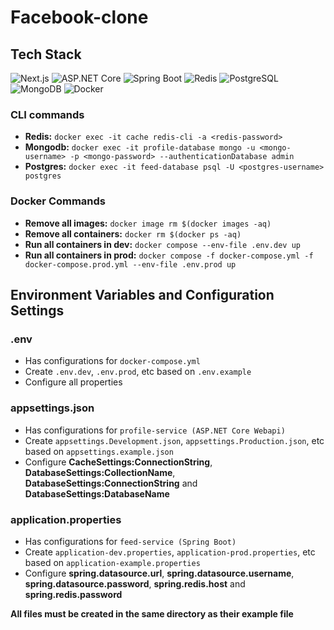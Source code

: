 # Facebook-clone

## Tech Stack
![Next.js](https://img.shields.io/badge/-NEXT.JS-000000?logo=next-dot-js&logoColor=white&style=for-the-badge)
![ASP.NET Core](https://img.shields.io/badge/.NET-5C2D91?style=for-the-badge&logo=dot-net&logoColor=white)
![Spring Boot](https://img.shields.io/badge/-SPRING%20BOOT-6DB33F?logo=spring&logoColor=white&style=for-the-badge)
![Redis](https://img.shields.io/badge/-REDIS-DC382D?logo=redis&logoColor=white&style=for-the-badge)
![PostgreSQL](https://img.shields.io/badge/-POSTGRESQL-336791?logo=postgresql&logoColor=white&style=for-the-badge)
![MongoDB](https://img.shields.io/badge/-MONGODB-47A248?logo=mongodb&logoColor=white&style=for-the-badge)
![Docker](https://img.shields.io/badge/-DOCKER-2496ED?logo=docker&logoColor=white&style=for-the-badge)

### CLI commands
- **Redis:** ```docker exec -it cache redis-cli -a <redis-password>```
- **Mongodb:** ```docker exec -it profile-database mongo -u <mongo-username> -p <mongo-password> --authenticationDatabase admin```
- **Postgres:** ```docker exec -it feed-database psql -U <postgres-username> postgres```

### Docker Commands
- **Remove all images:** ```docker image rm $(docker images -aq)```
- **Remove all containers:** ```docker rm $(docker ps -aq)```
- **Run all containers in dev:** ```docker compose --env-file .env.dev up```
- **Run all containers in prod:** ```docker compose -f docker-compose.yml -f docker-compose.prod.yml --env-file .env.prod up```

## Environment Variables and Configuration Settings
### .env
- Has configurations for ```docker-compose.yml```
- Create ```.env.dev```, ```.env.prod```, etc based on ```.env.example```
- Configure all properties

### appsettings.json
- Has configurations for ```profile-service (ASP.NET Core Webapi)```
- Create ```appsettings.Development.json```, ```appsettings.Production.json```, etc based on ```appsettings.example.json```
- Configure **CacheSettings:ConnectionString**, **DatabaseSettings:CollectionName**, **DatabaseSettings:ConnectionString** and **DatabaseSettings:DatabaseName**

### application.properties
- Has configurations for ```feed-service (Spring Boot)```
- Create ```application-dev.properties```, ```application-prod.properties```, etc based on ```application-example.properties```
- Configure **spring.datasource.url**, **spring.datasource.username**, **spring.datasource.password**, **spring.redis.host** and **spring.redis.password**

**All files must be created in the same directory as their example file**